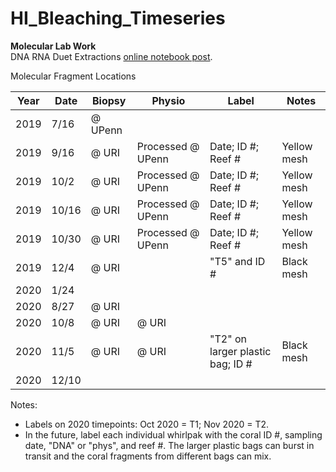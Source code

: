 # HI_Bleaching_Timeseries

**Molecular Lab Work**  
DNA RNA Duet Extractions [online notebook post](https://emmastrand.github.io/EmmaStrand_Notebook/Kbay-Bleaching-2019-DNA-RNA-Extractions/).  

Molecular Fragment Locations

| Year  	| Date  	| Biopsy  	| Physio            	| Label                            	| Notes       	|
|-------	|-------	|---------	|-------------------	|----------------------------------	|-------------	|
| 2019  	| 7/16  	| @ UPenn 	|                   	|                                  	|             	|
| 2019  	| 9/16  	| @ URI   	| Processed @ UPenn 	| Date; ID #; Reef #               	| Yellow mesh 	|
| 2019  	| 10/2  	| @ URI   	| Processed @ UPenn 	| Date; ID #; Reef #               	| Yellow mesh 	|
| 2019  	| 10/16 	| @ URI   	| Processed @ UPenn 	| Date; ID #; Reef #               	| Yellow mesh 	|
| 2019  	| 10/30 	| @ URI   	| Processed @ UPenn 	| Date; ID #; Reef #               	| Yellow mesh 	|
| 2019  	| 12/4  	| @ URI   	|                   	| "T5" and ID #                    	| Black mesh  	|
| 2020  	| 1/24  	|         	|                   	|                                  	|             	|
| 2020  	| 8/27  	| @ URI   	|                   	|                                  	|             	|
| 2020  	| 10/8  	| @ URI   	| @ URI             	|                                  	|             	|
| 2020  	| 11/5  	| @ URI   	| @ URI             	| "T2" on larger plastic bag; ID # 	| Black mesh  	|
| 2020  	| 12/10 	|         	|                   	|                                  	|             	|

Notes:  
- Labels on 2020 timepoints: Oct 2020 = T1; Nov 2020 = T2.
- In the future, label each individual whirlpak with the coral ID #, sampling date, "DNA" or "phys", and reef #. The larger plastic bags can burst in transit and the coral fragments from different bags can mix.  
